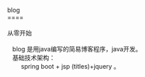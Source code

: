 blog<br />
====<br />
<br />
从零开始<br />
&nbsp; &nbsp;<br />
&nbsp; &nbsp;blog 是用java编写的简易博客程序，java开发。<br/>
&nbsp; &nbsp;基础技术架构：<br/>
&nbsp; &nbsp; &nbsp; &nbsp; spring boot + jsp (titles)+jquery 。<br/>
&nbsp; &nbsp; &nbsp;&nbsp;<br/>
<div>
	<br/>
</div>
